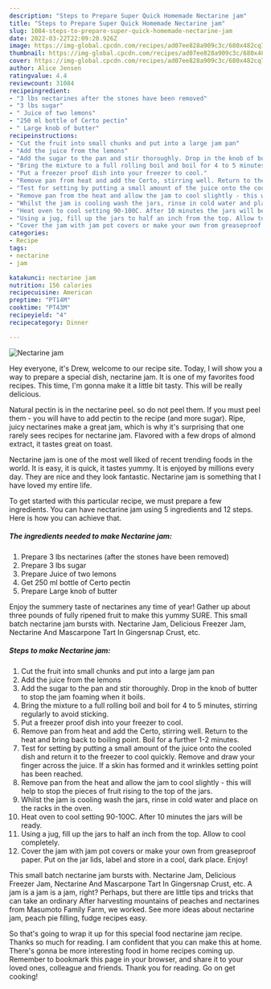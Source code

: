 ```yaml
---
description: "Steps to Prepare Super Quick Homemade Nectarine jam"
title: "Steps to Prepare Super Quick Homemade Nectarine jam"
slug: 1084-steps-to-prepare-super-quick-homemade-nectarine-jam
date: 2022-03-22T22:09:20.926Z
image: https://img-global.cpcdn.com/recipes/ad07ee828a909c3c/680x482cq70/nectarine-jam-recipe-main-photo.jpg
thumbnail: https://img-global.cpcdn.com/recipes/ad07ee828a909c3c/680x482cq70/nectarine-jam-recipe-main-photo.jpg
cover: https://img-global.cpcdn.com/recipes/ad07ee828a909c3c/680x482cq70/nectarine-jam-recipe-main-photo.jpg
author: Alice Jensen
ratingvalue: 4.4
reviewcount: 31084
recipeingredient:
- "3 lbs nectarines after the stones have been removed"
- "3 lbs sugar"
- " Juice of two lemons"
- "250 ml bottle of Certo pectin"
- " Large knob of butter"
recipeinstructions:
- "Cut the fruit into small chunks and put into a large jam pan"
- "Add the juice from the lemons"
- "Add the sugar to the pan and stir thoroughly. Drop in the knob of butter to stop the jam foaming when it boils."
- "Bring the mixture to a full rolling boil and boil for 4 to 5 minutes, stirring regularly to avoid sticking."
- "Put a freezer proof dish into your freezer to cool."
- "Remove pan from heat and add the Certo, stirring well. Return to the heat and bring back to boiling point. Boil for a further 1-2 minutes."
- "Test for setting by putting a small amount of the juice onto the cooled dish and return it to the freezer to cool quickly. Remove and draw your finger across the juice. If a skin has formed and it wrinkles setting point has been reached."
- "Remove pan from the heat and allow the jam to cool slightly - this will help to stop the pieces of fruit rising to the top of the jars."
- "Whilst the jam is cooling wash the jars, rinse in cold water and place on the racks in the oven."
- "Heat oven to cool setting 90-100C. After 10 minutes the jars will be ready."
- "Using a jug, fill up the jars to half an inch from the top. Allow to cool completely."
- "Cover the jam with jam pot covers or make your own from greaseproof paper. Put on the jar lids, label and store in a cool, dark place. Enjoy!"
categories:
- Recipe
tags:
- nectarine
- jam

katakunci: nectarine jam 
nutrition: 156 calories
recipecuisine: American
preptime: "PT14M"
cooktime: "PT43M"
recipeyield: "4"
recipecategory: Dinner

---
```



![Nectarine jam](https://img-global.cpcdn.com/recipes/ad07ee828a909c3c/680x482cq70/nectarine-jam-recipe-main-photo.jpg)

Hey everyone, it's Drew, welcome to our recipe site. Today, I will show you a way to prepare a special dish, nectarine jam. It is one of my favorites food recipes. This time, I'm gonna make it a little bit tasty. This will be really delicious.

Natural pectin is in the nectarine peel. so do not peel them. If you must peel them - you will have to add pectin to the recipe (and more sugar). Ripe, juicy nectarines make a great jam, which is why it&#39;s surprising that one rarely sees recipes for nectarine jam. Flavored with a few drops of almond extract, it tastes great on toast.

Nectarine jam is one of the most well liked of recent trending foods in the world. It is easy, it is quick, it tastes yummy. It is enjoyed by millions every day. They are nice and they look fantastic. Nectarine jam is something that I have loved my entire life.


To get started with this particular recipe, we must prepare a few ingredients. You can have nectarine jam using 5 ingredients and 12 steps. Here is how you can achieve that.

<!--inarticleads1-->

##### The ingredients needed to make Nectarine jam:

1. Prepare 3 lbs nectarines (after the stones have been removed)
1. Prepare 3 lbs sugar
1. Prepare  Juice of two lemons
1. Get 250 ml bottle of Certo pectin
1. Prepare  Large knob of butter


Enjoy the summery taste of nectarines any time of year! Gather up about three pounds of fully ripened fruit to make this yummy SURE. This small batch nectarine jam bursts with. Nectarine Jam, Delicious Freezer Jam, Nectarine And Mascarpone Tart In Gingersnap Crust, etc. 

<!--inarticleads2-->

##### Steps to make Nectarine jam:

1. Cut the fruit into small chunks and put into a large jam pan
1. Add the juice from the lemons
1. Add the sugar to the pan and stir thoroughly. Drop in the knob of butter to stop the jam foaming when it boils.
1. Bring the mixture to a full rolling boil and boil for 4 to 5 minutes, stirring regularly to avoid sticking.
1. Put a freezer proof dish into your freezer to cool.
1. Remove pan from heat and add the Certo, stirring well. Return to the heat and bring back to boiling point. Boil for a further 1-2 minutes.
1. Test for setting by putting a small amount of the juice onto the cooled dish and return it to the freezer to cool quickly. Remove and draw your finger across the juice. If a skin has formed and it wrinkles setting point has been reached.
1. Remove pan from the heat and allow the jam to cool slightly - this will help to stop the pieces of fruit rising to the top of the jars.
1. Whilst the jam is cooling wash the jars, rinse in cold water and place on the racks in the oven.
1. Heat oven to cool setting 90-100C. After 10 minutes the jars will be ready.
1. Using a jug, fill up the jars to half an inch from the top. Allow to cool completely.
1. Cover the jam with jam pot covers or make your own from greaseproof paper. Put on the jar lids, label and store in a cool, dark place. Enjoy!


This small batch nectarine jam bursts with. Nectarine Jam, Delicious Freezer Jam, Nectarine And Mascarpone Tart In Gingersnap Crust, etc. A jam is a jam is a jam, right? Perhaps, but there are little tips and tricks that can take an ordinary After harvesting mountains of peaches and nectarines from Masumoto Family Farm, we worked. See more ideas about nectarine jam, peach pie filling, fudge recipes easy. 

So that's going to wrap it up for this special food nectarine jam recipe. Thanks so much for reading. I am confident that you can make this at home. There's gonna be more interesting food in home recipes coming up. Remember to bookmark this page in your browser, and share it to your loved ones, colleague and friends. Thank you for reading. Go on get cooking!
